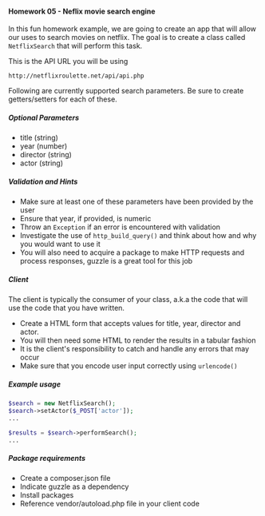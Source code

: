 #### Homework 05 - Neflix movie search engine

In this fun homework example, we are going to create an app that will allow our uses to search movies on netflix. 
The goal is to create a class called ```NetflixSearch``` that will perform this task. 

This is the API URL you will be using
```
http://netflixroulette.net/api/api.php
```

Following are currently supported search parameters. Be sure to create getters/setters for each of these.

##### Optional Parameters
- title (string)
- year (number)
- director (string)
- actor (string)

##### Validation and Hints
- Make sure at least one of these parameters have been provided by the user 
- Ensure that year, if provided, is numeric 
- Throw an ```Exception``` if an error is encountered with validation
- Investigate the use of ```http_build_query()``` and think about how and why you would want to use it
- You will also need to acquire a package to make HTTP requests and process responses, guzzle is a great tool for this job
 
##### Client
The client is typically the consumer of your class, a.k.a the code that will use the code that you have written. 
 
- Create a HTML form that accepts values for title, year, director and actor.
- You will then need some HTML to render the results in a tabular fashion
- It is the client's responsibility to catch and handle any errors that may occur
- Make sure that you encode user input correctly using ```urlencode()```

##### Example usage
```php
$search = new NetflixSearch();
$search->setActor($_POST['actor']);
...

$results = $search->performSearch();
...

```

##### Package requirements
- Create a composer.json file
- Indicate guzzle as a dependency
- Install packages
- Reference vendor/autoload.php file in your client code